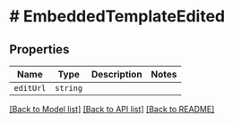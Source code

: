 # # EmbeddedTemplateEdited



## Properties

Name | Type | Description | Notes
------------ | ------------- | ------------- | -------------
| `editUrl` | ```string``` |   |  |

[[Back to Model list]](../README.md#models) [[Back to API list]](../README.md#api-endpoints) [[Back to README]](../README.md)
